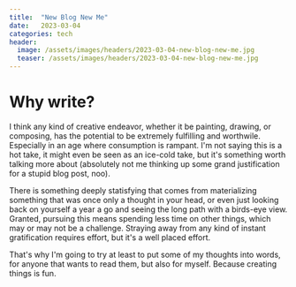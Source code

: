 ```yaml
---
title:  "New Blog New Me"
date:   2023-03-04
categories: tech
header:
  image: /assets/images/headers/2023-03-04-new-blog-new-me.jpg
  teaser: /assets/images/headers/2023-03-04-new-blog-new-me.jpg
---
```


# Why write?

I think any kind of creative endeavor, whether it be painting, drawing, or composing, has the potential to be extremely fulfilling and worthwile. Especially in an age where consumption is rampant. I'm not saying this is a hot take, it might even be seen as an ice-cold take, but it's something worth talking more about (absolutely not me thinking up some grand justification for a stupid blog post, noo).

There is something deeply statisfying that comes from materializing something that was once only a thought in your head, or even just looking back on yourself a year a go and seeing the long path with a birds-eye view. Granted, pursuing this means spending less time on other things, which may or may not be a challenge. Straying away from any kind of instant gratification requires effort, but it's a well placed effort.

That's why I'm going to try at least to put some of my thoughts into words, for anyone that wants to read them, but also for myself. Because creating things is fun.
